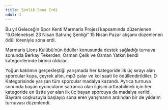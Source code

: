 ```yaml
---
title: Şenlik Sona Erdi
odul: 1
---
```


Bu yıl Geleceğin Spor Kenti Marmaris Projesi kapsamında düzenlenen “6.Geleneksel 23 Nisan Satranç Şenliği” 15 Nisan Pazar akşamı düzenlenen ödül töreniyle sona erdi.

Marmaris Lions Kulübü’nün ödüller konusunda destek sağladığı turnuva sonunda Berkay Tekerden, Osman Çelik ve Osman Yatkın kendi kategorilerinde birinci oldular.

Yoğun katılımın gerçekleştiği yarışmada her kategoride ilk üç sırayı alan sporcular kupa, çeyrek altın, mp3 çalar ve kol saati ile ödüllendirildiler. D Kategorisinde yarışan tüm sporcular madalya kazandı. Ayrıca turnuva sonunda bayan oyuncuların satranca olan ilgisini arttırabilmek için her kategoride en üstte yer alan ilk üç bayan sporcuya da madalya verildi. Bayram coşkusuyla başlayıp sona eren yarışmanın ardından bir de yıldırım turnuvası düzenlendi.  
